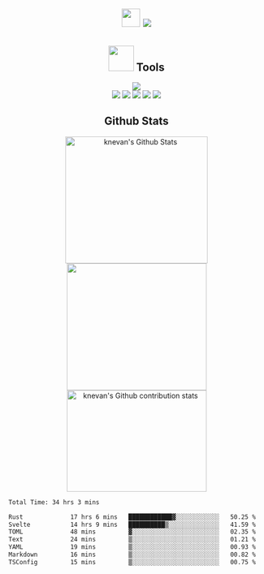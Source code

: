 <!-- <p align="right">
  <img src="https://visitcount.itsvg.in/api?id=knevan&icon=0&color=0">
</p> -->

<h1 align="center">
  <img src="https://user-images.githubusercontent.com/1303154/88677602-1635ba80-d120-11ea-84d8-d263ba5fc3c0.gif" width="36px" height="36px" />
  <img src="https://readme-typing-svg.herokuapp.com/?font=Righteous&size=35&animate=true&vCenter=true&width=175&height=40&duration=4000&lines=Hi!;">
</h1>
<h2 align="center"> 
  <img src="https://media.giphy.com/media/VgCDAzcKvsR6OM0uWg/giphy.gif" width="50"> Tools 
</h2>

<p align="center">
    <img src="https://skillicons.dev/icons?i=windows,vscode,github,py,sklearn,postgres,git,rust" />
    <br/>
    <img src="https://img.shields.io/badge/numpy-%23013243.svg?style=for-the-badge&logo=numpy&logoColor=white" />
    <img src="https://img.shields.io/badge/pandas-%23150458.svg?style=for-the-badge&logo=pandas&logoColor=white" />
    <img src="https://img.shields.io/badge/jupyter-F37626.svg?style=for-the-badge&logo=jupyter&logoColor=white" />
    <img src="https://img.shields.io/badge/matplotlib-%23e69f00.svg?style=for-the-badge&logo=matplotlib&logoColor=white" />
    <img src="https://img.shields.io/badge/Seaborn-%23e69f00.svg?style=for-the-badge&logo=seaborn&logoColor=white" />
</p>

<h2 align="center"> 
  Github Stats 
</h2>

<p align="center">
    <img alt="knevan's Github Stats" width=280 height=250 src="https://denvercoder1-github-readme-stats.vercel.app/api/?username=knevan&show_icons=true&include_all_commits=true&count_private=true&theme=codeSTACKr&hide_border=true&rank_icon=github"/>
    <img width=275 height=250 src="https://github-readme-stats.vercel.app/api/top-langs/?username=knevan&theme=dark&layout=compact"/>
    <img width=275 height=200 alt="knevan's Github contribution stats" src="https://github-contribution-stats.vercel.app/api/?username=knevan"/>
    <!--<img width=300 alt="knevan's Github streak stats" src="https://github-readme-streak-stats-salesp07.vercel.app/?user=salesp07&count_private=true&theme=dark&border_radius=10"/>-->
</p>

<!--START_SECTION:waka-->

```txt
Total Time: 34 hrs 3 mins

Rust             17 hrs 6 mins   ████████████▓░░░░░░░░░░░░   50.25 %
Svelte           14 hrs 9 mins   ██████████▒░░░░░░░░░░░░░░   41.59 %
TOML             48 mins         ▓░░░░░░░░░░░░░░░░░░░░░░░░   02.35 %
Text             24 mins         ▒░░░░░░░░░░░░░░░░░░░░░░░░   01.21 %
YAML             19 mins         ▒░░░░░░░░░░░░░░░░░░░░░░░░   00.93 %
Markdown         16 mins         ▒░░░░░░░░░░░░░░░░░░░░░░░░   00.82 %
TSConfig         15 mins         ▒░░░░░░░░░░░░░░░░░░░░░░░░   00.75 %
```

<!--END_SECTION:waka-->
